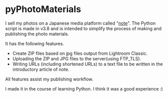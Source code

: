 # pyPhotoMaterials

I sell my photos on a Japanese media platform called "[note](https://note.com/tnnamm/m/m2aa9550047ed)". The Python script is made in v3.8 and is intended to simplify the process of making and publishing the photo materials.

It has the following features.

* Create ZIP files based on jpg files output from Lightroom Classic.
* Uploading the ZIP and JPG files to the server(using FTP_TLS).
* Writing URLs (including shortened URLs) to a text file to be written in the introductory article of note.

All features assist my publishing workflow.

I made it in the course of learning Python. I think it was a good experience :)

